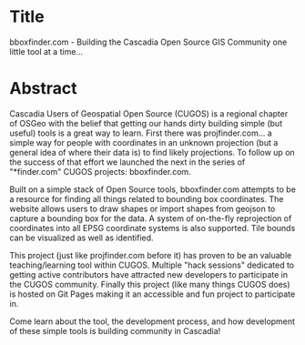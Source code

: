 Title
=====

bboxfinder.com - Building the Cascadia Open Source GIS Community one little tool at a time...

Abstract
========

Cascadia Users of Geospatial Open Source (CUGOS) is a regional chapter of OSGeo with the belief that getting our hands dirty building simple (but useful) tools is a great way to learn.  First there was projfinder.com... a simple way for people with coordinates in an unknown projection (but a general idea of where their data is) to find likely projections.  To follow up on the success of that effort we launched the next in the series of "*finder.com" CUGOS projects: bboxfinder.com.

Built on a simple stack of Open Source tools, bboxfinder.com attempts to be a resource for finding all things related to bounding box coordinates.  The website allows users to draw shapes or import shapes from geojson to capture a bounding box for the data.  A system of on-the-fly reprojection of coordinates into all EPSG coordinate systems is also supported.  Tile bounds can be visualized as well as identified.

This project (just like projfinder.com before it) has proven to be an valuable teaching/learning tool within CUGOS.  Multiple "hack sessions" dedicated to getting active contributors have attracted new developers to participate in the CUGOS community.  Finally this project (like many things CUGOS does) is hosted on Git Pages making it an accessible and fun project to participate in.

Come learn about the tool, the development process, and how development of these simple tools is building community in Cascadia!
